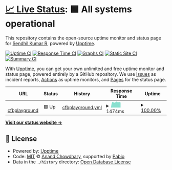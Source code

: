 # [📈 Live Status](https://codingarchitect.github.io/cfbplayground-upptime): <!--live status--> **🟩 All systems operational**

This repository contains the open-source uptime monitor and status page for [Sendhil Kumar R](http://codingarchitect.wordpress.com), powered by [Upptime](https://github.com/upptime/upptime).

[![Uptime CI](https://github.com/codingarchitect/cfbplayground-upptime/workflows/Uptime%20CI/badge.svg)](https://github.com/codingarchitect/cfbplayground-upptime/actions?query=workflow%3A%22Uptime+CI%22)
[![Response Time CI](https://github.com/codingarchitect/cfbplayground-upptime/workflows/Response%20Time%20CI/badge.svg)](https://github.com/codingarchitect/cfbplayground-upptime/actions?query=workflow%3A%22Response+Time+CI%22)
[![Graphs CI](https://github.com/codingarchitect/cfbplayground-upptime/workflows/Graphs%20CI/badge.svg)](https://github.com/codingarchitect/cfbplayground-upptime/actions?query=workflow%3A%22Graphs+CI%22)
[![Static Site CI](https://github.com/codingarchitect/cfbplayground-upptime/workflows/Static%20Site%20CI/badge.svg)](https://github.com/codingarchitect/cfbplayground-upptime/actions?query=workflow%3A%22Static+Site+CI%22)
[![Summary CI](https://github.com/codingarchitect/cfbplayground-upptime/workflows/Summary%20CI/badge.svg)](https://github.com/codingarchitect/cfbplayground-upptime/actions?query=workflow%3A%22Summary+CI%22)

With [Upptime](https://upptime.js.org), you can get your own unlimited and free uptime monitor and status page, powered entirely by a GitHub repository. We use [Issues](https://github.com/codingarchitect/cfbplayground-upptime/issues) as incident reports, [Actions](https://github.com/codingarchitect/cfbplayground-upptime/actions) as uptime monitors, and [Pages](https://codingarchitect.github.io/cfbplayground-upptime) for the status page.

<!--start: status pages-->
<!-- This summary is generated by Upptime (https://github.com/upptime/upptime) -->
<!-- Do not edit this manually, your changes will be overwritten -->
<!-- prettier-ignore -->
| URL | Status | History | Response Time | Uptime |
| --- | ------ | ------- | ------------- | ------ |
| <img alt="" src="https://icons.duckduckgo.com/ip3/cfbplayground.santhanandaswamigal.org.ico" height="13"> [cfbplayground](https://cfbplayground.santhanandaswamigal.org) | 🟩 Up | [cfbplayground.yml](https://github.com/codingarchitect/cfbplayground-uptime/commits/HEAD/history/cfbplayground.yml) | <details><summary><img alt="Response time graph" src="./graphs/cfbplayground/response-time-week.png" height="20"> 1474ms</summary><br><a href="https://codingarchitect.github.io/cfbplayground-uptime/history/cfbplayground"><img alt="Response time 1506" src="https://img.shields.io/endpoint?url=https%3A%2F%2Fraw.githubusercontent.com%2Fcodingarchitect%2Fcfbplayground-uptime%2FHEAD%2Fapi%2Fcfbplayground%2Fresponse-time.json"></a><br><a href="https://codingarchitect.github.io/cfbplayground-uptime/history/cfbplayground"><img alt="24-hour response time 1384" src="https://img.shields.io/endpoint?url=https%3A%2F%2Fraw.githubusercontent.com%2Fcodingarchitect%2Fcfbplayground-uptime%2FHEAD%2Fapi%2Fcfbplayground%2Fresponse-time-day.json"></a><br><a href="https://codingarchitect.github.io/cfbplayground-uptime/history/cfbplayground"><img alt="7-day response time 1474" src="https://img.shields.io/endpoint?url=https%3A%2F%2Fraw.githubusercontent.com%2Fcodingarchitect%2Fcfbplayground-uptime%2FHEAD%2Fapi%2Fcfbplayground%2Fresponse-time-week.json"></a><br><a href="https://codingarchitect.github.io/cfbplayground-uptime/history/cfbplayground"><img alt="30-day response time 1506" src="https://img.shields.io/endpoint?url=https%3A%2F%2Fraw.githubusercontent.com%2Fcodingarchitect%2Fcfbplayground-uptime%2FHEAD%2Fapi%2Fcfbplayground%2Fresponse-time-month.json"></a><br><a href="https://codingarchitect.github.io/cfbplayground-uptime/history/cfbplayground"><img alt="1-year response time 1506" src="https://img.shields.io/endpoint?url=https%3A%2F%2Fraw.githubusercontent.com%2Fcodingarchitect%2Fcfbplayground-uptime%2FHEAD%2Fapi%2Fcfbplayground%2Fresponse-time-year.json"></a></details> | <details><summary><a href="https://codingarchitect.github.io/cfbplayground-uptime/history/cfbplayground">100.00%</a></summary><a href="https://codingarchitect.github.io/cfbplayground-uptime/history/cfbplayground"><img alt="All-time uptime 100.00%" src="https://img.shields.io/endpoint?url=https%3A%2F%2Fraw.githubusercontent.com%2Fcodingarchitect%2Fcfbplayground-uptime%2FHEAD%2Fapi%2Fcfbplayground%2Fuptime.json"></a><br><a href="https://codingarchitect.github.io/cfbplayground-uptime/history/cfbplayground"><img alt="24-hour uptime 100.00%" src="https://img.shields.io/endpoint?url=https%3A%2F%2Fraw.githubusercontent.com%2Fcodingarchitect%2Fcfbplayground-uptime%2FHEAD%2Fapi%2Fcfbplayground%2Fuptime-day.json"></a><br><a href="https://codingarchitect.github.io/cfbplayground-uptime/history/cfbplayground"><img alt="7-day uptime 100.00%" src="https://img.shields.io/endpoint?url=https%3A%2F%2Fraw.githubusercontent.com%2Fcodingarchitect%2Fcfbplayground-uptime%2FHEAD%2Fapi%2Fcfbplayground%2Fuptime-week.json"></a><br><a href="https://codingarchitect.github.io/cfbplayground-uptime/history/cfbplayground"><img alt="30-day uptime 100.00%" src="https://img.shields.io/endpoint?url=https%3A%2F%2Fraw.githubusercontent.com%2Fcodingarchitect%2Fcfbplayground-uptime%2FHEAD%2Fapi%2Fcfbplayground%2Fuptime-month.json"></a><br><a href="https://codingarchitect.github.io/cfbplayground-uptime/history/cfbplayground"><img alt="1-year uptime 100.00%" src="https://img.shields.io/endpoint?url=https%3A%2F%2Fraw.githubusercontent.com%2Fcodingarchitect%2Fcfbplayground-uptime%2FHEAD%2Fapi%2Fcfbplayground%2Fuptime-year.json"></a></details>

<!--end: status pages-->

[**Visit our status website →**](https://codingarchitect.github.io/cfbplayground-upptime)

## 📄 License

- Powered by: [Upptime](https://github.com/upptime/upptime)
- Code: [MIT](./LICENSE) © [Anand Chowdhary](https://anandchowdhary.com), supported by [Pabio](https://pabio.com)
- Data in the `./history` directory: [Open Database License](https://opendatacommons.org/licenses/odbl/1-0/)

